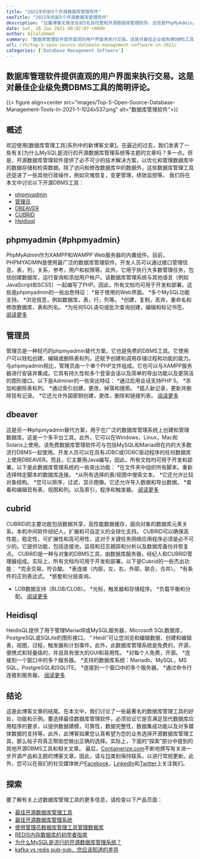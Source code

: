 ```yaml
---
title: "2021年的前5个开源数据库管理软件" 
seoTitle: "2021年的前5个开源数据库管理软件" 
description: "这篇博客文章涉及前5名自托管和开源数据库管理软件。这些是PhpMyAdmin，Adminer，Dbeaver，Cubrid和Heidisql。" 
date: Sat, 16 Jan 2021 00:02:07 +0000
author: bilalahmed
summary: "数据库管理软件提供直观的用户界面来执行交易。这是对最佳企业级免费DBMS工具的简明评论。" 
url: /zh/top-5-open-source-database-management-software-in-2021/
categories: ['Database Management Software']
---
```


## 数据库管理软件提供直观的用户界面来执行交易。这是对最佳企业级免费DBMS工具的简明评论。

{{< figure align=center src="images/Top-5-Open-Source-Database-Management-Tools-In-2021-1-1024x537.png" alt="数据库管理软件">}}


## 概述
欢迎使用[数据库管理工具]系列中的新博客文章[1]。在最近的过去，我们发表了一些有关[为什么MySQL是流行的开源数据库管理系统等主题的文章吗？多一点。但是，开源数据库管理软件提供了必不可少的技术解决方案，以优化和管理数据库中的数据存储和检索数据。除了访问和修改数据库中的数据外，这些数据库管理工具还促进了一些其他行政操作，例如灾难恢复，变更管理，绩效监控等。
我们将在本文中讨论以下开源DBMS工具：
  * [phpmyadmin][4]
  * [管理员][5]
  * [DBEAVER][6]
  * [CUBRID][7]
  * [Heidisql][8]

## phpmyadmin   {#phpmyadmin}
PhpMyAdmin作为XAMPP和WAMPP Web服务器的内置组件。目前，PHPMYADMIN是使用最广泛的数据库管理软件。开发人员可以通过接口管理信息，表，列，关系，参考，用户和权限等。此外，它用于执行大多数管理任务，包括创建数据库，运行查询和添加用户帐户。该数据库管理系统与其他语言（例如JavaScript和SCSS）一起编写了PHP。因此，所有文档均可用于开发和部署。这些是phpmyadmin的一些出色特征：
  *易于使用的Web界面。
  *多个MySQL功能支持。
  *浏览信息，例如数据库，表，行，列等。
  *创建，复制，丢弃，重命名和修改数据库，表和列名。
  *为任何SQL语句或批次查询创建，编辑和标记书签。
[阅读更多][9]

## 管理员
管理员是一种轻巧的phpmyadmin替代方案。它也是免费的DBMS工具。它使用户可以轻松创建，编辑或删除表和列。还赋予创建和调用存储过程和功能的能力。与phpmyadmin相比，管理员由一个单个PHP文件组成。它也可以与XAMPP服务器进行安装并集成。它具有持久性和多个登录会话以及简单的导出功能以及更简洁的图形接口。以下是Adminer的一些突出特征：
  *通过启用会话支持PHP 5。
  *添加和删除表和列。
  *通过索引创建，更改，掉落和搜索。
  *插入新记录，更新并删除现有记录。
  *它还允许外国密钥创建，更改，删除和链接列表。
[阅读更多][10]

## dbeaver
这是另一种phpmyadmin替代方案，用于在广泛的数据库管理系统上创建和管理数据库。这是一个多平台工具。此外，它可以在Windows，Linux，Mac和Solaris上使用。该免费数据库管理软件可与包括MySQL和MariadB在内的大多数流行DBMS一起使用。开发人员可以在具有JDBC或ODBC驱动程序的任何数据库上使用DBEAVER。而且，它主要用Java编写。因此，所有文档均可用于开发和部署。以下是此数据库管理系统的一些突出功能：
  *在文件夹中组织所有脚本。重新选择特定脚本的数据库连接。
  *从所有选择的表/视图中搜索文本。
  *它还允许比较对象结构。
  *您可以排序，过滤，显示图像。它还允许导入数据和导出数据。
  *查看和编辑现有表，视图和列。以及索引，程序和触发器。
[阅读更多][11]

## cubrid
CUBRID的主要功能包括数据共享，高性能数据缓存，面向对象的数据库元素关系，本机中间软件经纪人，扩展和可自定义的全球化支持。 CUBRID可以确保高性能，稳定性，可扩展性和高可用性，这对于关键任务网络应用程序必须是必不可少的。它提供功能，包括连接池，监视和日志跟踪和分析以及数据库备份并恢复点。 CUBRID是一种与对象的DBMS工具，由数据库服务器，经纪人和CUBRID管理器组成。实际上，所有文档均可用于开发和部署。以下是Cubrid的一些杰出功能：
  *完全交易，符合酸。
  *表连接（内部，左，右，外部，联合，合并）。
  *有条件的正则表达式。
  *嵌套和分层查询。
  * LOB数据支持（BLOB/CLOB）。
  *光标，触发器和存储程序。
  *负载平衡和分配。
[阅读更多][12]

## Heidisql
HeidisQL提供了用于管理MariadB或MySQL服务器，Microsoft SQL数据库，PostgreSQL或SQLite的图形接口。 “ Heidi”可让您浏览和编辑数据，创建和编辑表，视图，过程，触发器和计划事件。此外，此数据库管理系统是免费的，开源，便携式和轻量级的，并且具有很大的GUI和易用性。
  *对每个人免费，开源。
  *连接到一个窗口中的多个服务器。
  *支持的数据库系统：Mariadb，MySQL，MS SQL，PostgreSQL和SQLITE。
  *连接到一个窗口中的多个服务器。
  *通过命令行连接到服务器。
[阅读更多][13]

## 结论
这是此博客文章的结尾。在本文中，我们讨论了一些最著名的数据库管理工具的好处，功能和示例。要选择最佳数据库管理软件，必须验证它是否满足现代数据库应用程序的要求，以提供数据建模，可靠性，数据完整性，数据集成功能以及对多媒体数据的支持等。此外，此博客如果您认真希望为您的业务选择开源数据库管理工具，那么帖子将真正帮助您做出正确的选择。实际上，下面的“探索”部分中提到的其他开源DBMS工具和相关文章。
最后，[Containerize.com][14]不断地撰写有关进一步开源产品和主题的博客文章。因此，请与[15]类别保持联系，以进行常规更新。此外，您可以在我们的社交媒体帐户[Facebook][16]，[LinkedIn][17]和[Twitter][18]上关注我们。

## 探索
要了解有关上述数据库管理工具的更多信息，请检查以下产品页面：
  * [最佳开源数据库管理工具][1]
  * [最佳开源数据库管理系统][19]
  * [使用管理员数据库管理工具管理数据库][20]
  * [REDIS内存数据库的初学者指南][21]
  * [为什么MySQL是流行的开源数据库管理系统？][2]
  * [kafka vs redis pub-sub，您应该知道的差异][3]

  
[1]: https://products.containerize.com/database-management/
[2]: https://blog.containerize.com/2021/02/18/why-mysql-is-a-popular-open-source-database-management-system/
[3]: https://blog.containerize.com/database-management-software/kafka-vs-redis-pub-sub-differences-which-you-should-know/
[4]: #phpmyadmin
[5]: #adminer
[6]: #dbeaver
[7]: #cubrid
[8]: #heidisql
[9]: https://products.containerize.com/database-management/phpmyadmin
[10]: https://products.containerize.com/database-management/adminer
[11]: https://products.containerize.com/database-management/dbeaver
[12]: https://products.containerize.com/database-management/cubrid
[13]: https://products.containerize.com/database-management/heidisql
[14]: https://www.containerize.com/
[15]: https://products.containerize.com/discussion-forum/
[16]: https://web.facebook.com/containerize
[17]: https://www.linkedin.com/company/containerize/
[18]: https://twitter.com/containerize_co
[19]: https://products.containerize.com/database-management-system
[20]: https://blog.containerize.com/2021/03/05/manage-databases-with-adminer-database-management-tool/
[21]: https://blog.containerize.com/database-management-software/a-beginners-guide-to-redis-in-memory-database/
